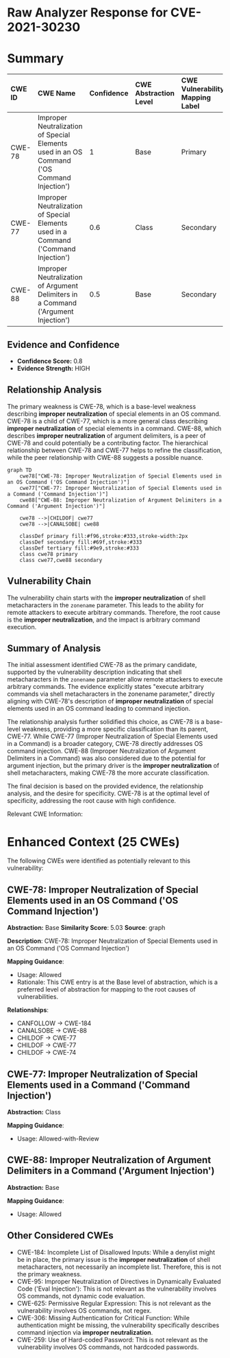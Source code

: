 # Raw Analyzer Response for CVE-2021-30230

# Summary
| CWE ID  | CWE Name                                                                                                    | Confidence | CWE Abstraction Level | CWE Vulnerability Mapping Label | CWE-Vulnerability Mapping Notes |
| :-------- | :---------------------------------------------------------------------------------------------------------- | :--------- | :---------------------- | :------------------------------ | :-------------------------------- |
| CWE-78  | Improper Neutralization of Special Elements used in an OS Command ('OS Command Injection')                  | 1          | Base                    | Primary                         | Allowed                           |
| CWE-77  | Improper Neutralization of Special Elements used in a Command ('Command Injection')                        | 0.6        | Class                   | Secondary                       | Allowed-with-Review             |
| CWE-88  | Improper Neutralization of Argument Delimiters in a Command ('Argument Injection')                          | 0.5        | Base                    | Secondary                       | Allowed                           |

## Evidence and Confidence

*   **Confidence Score:** 0.8
*   **Evidence Strength:** HIGH

## Relationship Analysis
The primary weakness is CWE-78, which is a base-level weakness describing **improper neutralization** of special elements in an OS command. CWE-78 is a child of CWE-77, which is a more general class describing **improper neutralization** of special elements in a command. CWE-88, which describes **improper neutralization** of argument delimiters, is a peer of CWE-78 and could potentially be a contributing factor. The hierarchical relationship between CWE-78 and CWE-77 helps to refine the classification, while the peer relationship with CWE-88 suggests a possible nuance.

```mermaid
graph TD
    cwe78["CWE-78: Improper Neutralization of Special Elements used in an OS Command ('OS Command Injection')"]
    cwe77["CWE-77: Improper Neutralization of Special Elements used in a Command ('Command Injection')"]
    cwe88["CWE-88: Improper Neutralization of Argument Delimiters in a Command ('Argument Injection')"]
    
    cwe78 -->|CHILDOF| cwe77
    cwe78 -->|CANALSOBE| cwe88
    
    classDef primary fill:#f96,stroke:#333,stroke-width:2px
    classDef secondary fill:#69f,stroke:#333
    classDef tertiary fill:#9e9,stroke:#333
    class cwe78 primary
    class cwe77,cwe88 secondary
```

## Vulnerability Chain
The vulnerability chain starts with the **improper neutralization** of shell metacharacters in the `zonename` parameter. This leads to the ability for remote attackers to execute arbitrary commands. Therefore, the root cause is the **improper neutralization**, and the impact is arbitrary command execution.

## Summary of Analysis
The initial assessment identified CWE-78 as the primary candidate, supported by the vulnerability description indicating that shell metacharacters in the `zonename` parameter allow remote attackers to execute arbitrary commands. The evidence explicitly states "execute arbitrary commands via shell metacharacters in the zonename parameter," directly aligning with CWE-78's description of **improper neutralization** of special elements used in an OS command leading to command injection.

The relationship analysis further solidified this choice, as CWE-78 is a base-level weakness, providing a more specific classification than its parent, CWE-77. While CWE-77 (Improper Neutralization of Special Elements used in a Command) is a broader category, CWE-78 directly addresses OS command injection. CWE-88 (Improper Neutralization of Argument Delimiters in a Command) was also considered due to the potential for argument injection, but the primary driver is the **improper neutralization** of shell metacharacters, making CWE-78 the more accurate classification.

The final decision is based on the provided evidence, the relationship analysis, and the desire for specificity. CWE-78 is at the optimal level of specificity, addressing the root cause with high confidence.

Relevant CWE Information:

# Enhanced Context (25 CWEs)
The following CWEs were identified as potentially relevant to this vulnerability:

## CWE-78: Improper Neutralization of Special Elements used in an OS Command ('OS Command Injection')
**Abstraction:** Base
**Similarity Score**: 5.03
**Source**: graph

**Description**:
CWE-78: Improper Neutralization of Special Elements used in an OS Command ('OS Command Injection')

**Mapping Guidance**:
- Usage: Allowed
- Rationale: This CWE entry is at the Base level of abstraction, which is a preferred level of abstraction for mapping to the root causes of vulnerabilities.

**Relationships**:
- CANFOLLOW -> CWE-184
- CANALSOBE -> CWE-88
- CHILDOF -> CWE-77
- CHILDOF -> CWE-77
- CHILDOF -> CWE-74

## CWE-77: Improper Neutralization of Special Elements used in a Command ('Command Injection')
**Abstraction:** Class

**Mapping Guidance**:
- Usage: Allowed-with-Review

## CWE-88: Improper Neutralization of Argument Delimiters in a Command ('Argument Injection')
**Abstraction:** Base

**Mapping Guidance**:
- Usage: Allowed

## Other Considered CWEs
- CWE-184: Incomplete List of Disallowed Inputs: While a denylist might be in place, the primary issue is the **improper neutralization** of shell metacharacters, not necessarily an incomplete list. Therefore, this is not the primary weakness.
- CWE-95: Improper Neutralization of Directives in Dynamically Evaluated Code ('Eval Injection'): This is not relevant as the vulnerability involves OS commands, not dynamic code evaluation.
- CWE-625: Permissive Regular Expression: This is not relevant as the vulnerability involves OS commands, not regex.
- CWE-306: Missing Authentication for Critical Function: While authentication might be missing, the vulnerability specifically describes command injection via **improper neutralization**.
- CWE-259: Use of Hard-coded Password: This is not relevant as the vulnerability involves OS commands, not hardcoded passwords.